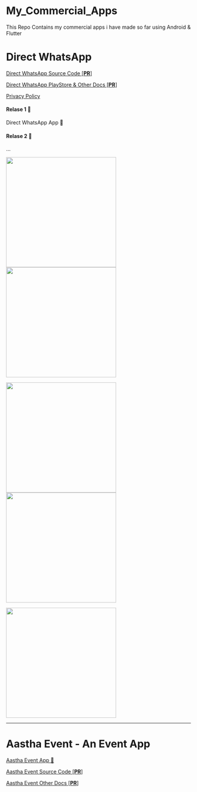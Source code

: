 # My_Commercial_Apps
This Repo Contains my commercial apps i have made so far using Android &amp; Flutter

# Direct WhatsApp

[Direct WhatsApp Source Code [**PR**]](https://github.com/ananddasani/Direct_WhatsApp_Code)

[Direct WhatsApp PlayStore & Other Docs [**PR**]](https://github.com/ananddasani/Direct_WhatsApp_Other_Docs)

[Privacy Policy](https://ananddasani.github.io/Direct_WhatsApp_Privacy_Policy/)

#### Relase 1 🚀
Direct WhatsApp App 📱

#### Relase 2 🚀
...

<img src="Screen Shots PS/Screens PS/PNG/screen_1.png" width="300" /> <img src="Screen Shots PS/Screens PS/PNG/screen_5.png" width="300" />

<img src="Screen Shots PS/Screens PS/PNG/screen_3.png" width="300" />  <img src="Screen Shots PS/Screens PS/PNG/screen_4.png" width="300" /> <br>

<img src="Screen Shots PS/Screens PS/PNG/screen_2.png" width="300" /> <br>


---

# Aastha Event - An Event App

[Aastha Event App 📱](https://github.com/ananddasani/Aastha_Event_App)

[Aastha Event Source Code [**PR**]](https://github.com/ananddasani/Aastha_Event_Code)

[Aastha Event Other Docs [**PR**]](https://github.com/ananddasani/Aastha_Event_Other_Docs)

